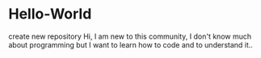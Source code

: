 # Hello-World
create new repository
Hi,
  I am new to this community, I don't know much about programming but I want to learn how to code and to understand it..
